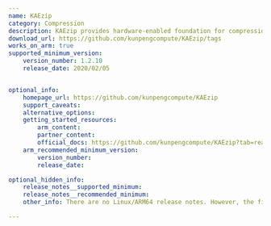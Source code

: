 ```yaml
---
name: KAEzip
category: Compression
description: KAEzip provides hardware-enabled foundation for compression. It increases the performance across cloud, storage applications, big data, etc.
download_url: https://github.com/kunpengcompute/KAEzip/tags
works_on_arm: true
supported_minimum_version:
    version_number: 1.2.10
    release_date: 2020/02/05


optional_info:
    homepage_url: https://github.com/kunpengcompute/KAEzip
    support_caveats:
    alternative_options:
    getting_started_resources:
        arm_content:
        partner_content:
        official_docs: https://github.com/kunpengcompute/KAEzip?tab=readme-ov-file#installation-instructions
    arm_recommended_minimum_version:
        version_number:
        release_date:

optional_hidden_info:
    release_notes__supported_minimum:
    release_notes__recommended_minimum:
    other_info: There are no Linux/ARM64 release notes. However, the first tag available in the GitHub repo, i.e. 1.2.10, has mentioned that KAEzip supports Aarch64 specific Operating systems. Kindly find the same [here](https://github.com/kunpengcompute/KAEzip/tree/1.2.10?tab=readme-ov-file#requirements).

---
```


